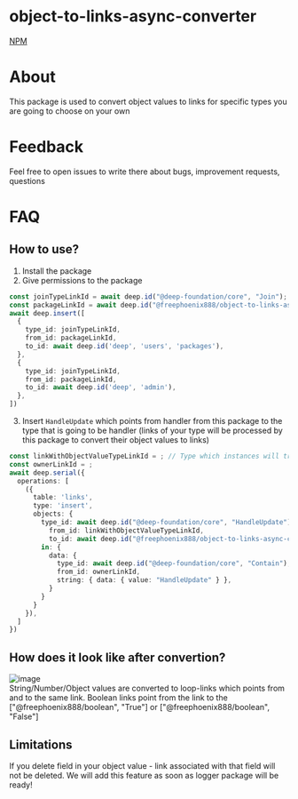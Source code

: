 # object-to-links-async-converter
[NPM](https://www.npmjs.com/package/@freephoenix888/object-to-links-async-converter)

# About
This package is used to convert object values to links for specific types you are going to choose on your own

# Feedback
Feel free to open issues to write there about bugs, improvement requests, questions

# FAQ

## How to use?
1. Install the package
2. Give permissions to the package
```ts
const joinTypeLinkId = await deep.id("@deep-foundation/core", "Join");
const packageLinkId = await deep.id("@freephoenix888/object-to-links-async-converter");
await deep.insert([
  {
    type_id: joinTypeLinkId,
    from_id: packageLinkId,
    to_id: await deep.id('deep', 'users', 'packages'),
  },
  {
    type_id: joinTypeLinkId,
    from_id: packageLinkId,
    to_id: await deep.id('deep', 'admin'),
  },
])
```
3. Insert `HandleUpdate` which points from handler from this package to the type that is going to be handler (links of your type will be processed by this package to convert their object values to links)
```ts
const linkWithObjectValueTypeLinkId = ; // Type which instances will trigger update handler to convert object value to links
const ownerLinkId = ;
await deep.serial({
  operations: [
    ({
      table: 'links',
      type: 'insert',
      objects: {
        type_id: await deep.id("@deep-foundation/core", "HandleUpdate"),
          from_id: linkWithObjectValueTypeLinkId,
          to_id: await deep.id("@freephoenix888/object-to-links-async-converter", "UpdateHandler"),
        in: {
          data: {
            type_id: await deep.id("@deep-foundation/core", "Contain"),
            from_id: ownerLinkId,
            string: { data: { value: "HandleUpdate" } },
          }
        }
      }
    }),
  ]
})
```
## How does it look like after convertion?  
![image](https://user-images.githubusercontent.com/66206278/230576157-5bcfd0fa-4689-42b8-8ef0-badd7f5397ba.png)  
String/Number/Object values are converted to loop-links which points from and to the same link. Boolean links point from the link to the ["@freephoenix888/boolean", "True"] or ["@freephoenix888/boolean", "False"]  
 
## Limitations
If you delete field in your object value - link associated with that field will not be deleted. We will add this feature as soon as logger package will be ready!
